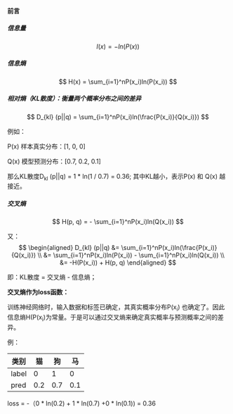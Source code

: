 #### 前言

##### 信息量

$$
I(x) = - ln(P(x))
$$

##### 信息熵

$$
H(x) = \sum_{i=1}^nP(x_i)ln(P(x_i))
$$

##### 相对熵（KL散度）：衡量两个概率分布之间的差异

$$
D_{kl} (p||q) = \sum_{i=1}^nP(x_i)ln(\frac{P(x_i)}{Q(x_i)})
$$

例如：

P(x) 样本真实分布：[1, 0, 0]

Q(x) 模型预测分布：[0.7, 0.2, 0.1]

那么KL散度D<sub>kl</sub> (p||q) = 1 * ln(1 / 0.7) = 0.36; 其中KL越小，表示P(x) 和 Q(x) 越接近。



##### 交叉熵

$$
H(p, q) = - \sum_{i=1}^nP(x_i)ln(Q(x_i))
$$

又：
$$
\begin{aligned}
D_{kl} (p||q) &= \sum_{i=1}^nP(x_i)ln(\frac{P(x_i)}{Q(x_i)}) \\
&= \sum_{i=1}^nP(x_i)ln(P(x_i)) - \sum_{i=1}^nP(x_i)ln(Q(x_i)) \\
&= -H(P(x_i)) + H(p, q)
\end{aligned}
$$

即：KL散度 = 交叉熵 - 信息熵；

**交叉熵作为loss函数：**

训练神经网络时，输入数据和标签已确定，其真实概率分布P(x<sub>i</sub>) 也确定了。因此信息熵H(P(x<sub>i</sub>)为常量。于是可以通过交叉熵来确定真实概率与预测概率之间的差异。

例：

| 类别  | 猫   | 狗   | 马   |
| ----- | ---- | ---- | ---- |
| label | 0    | 1    | 0    |
| pred  | 0.2  | 0.7  | 0.1  |

loss = -（0 * ln(0.2) + 1 * ln(0.7) +0 * ln(0.1)) = 0.36



 